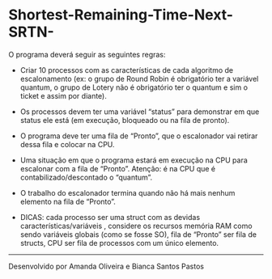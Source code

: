 # Shortest-Remaining-Time-Next-SRTN-

O programa deverá seguir as seguintes regras:
- Criar 10 processos com as características de cada algoritmo de escalonamento (ex: o grupo de
Round Robin é obrigatório ter a variável quantum, o grupo de Lotery não é obrigatório ter o
quantum e sim o ticket e assim por diante).
- Os processos devem ter uma variável “status” para demonstrar em que status ele está (em
execução, bloqueado ou na fila de pronto).
- O programa deve ter uma fila de “Pronto”, que o escalonador vai retirar dessa fila e colocar na
CPU.
- Uma situação em que o programa estará em execução na CPU para escalonar com a fila de
“Pronto”. Atenção: é na CPU que é contabilizado/descontado o “quantum”.
- O trabalho do escalonador termina quando não há mais nenhum elemento na fila de “Pronto”.

- DICAS: cada processo ser uma struct com as devidas características/variáveis , considere os
recursos memória RAM como sendo variáveis globais (como se fosse SO), fila de “Pronto” ser
fila de structs, CPU ser fila de processos com um único elemento.
---
Desenvolvido por Amanda Oliveira e Bianca Santos Pastos
